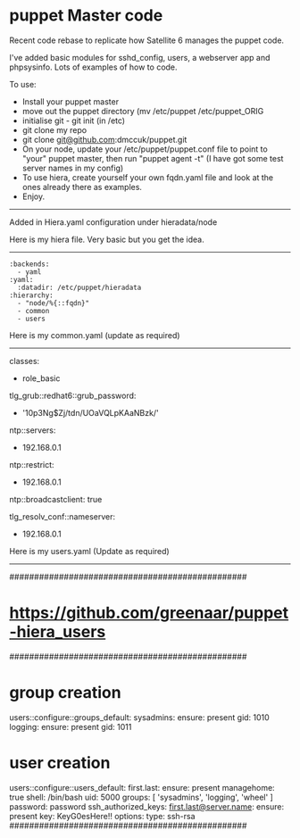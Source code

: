 # puppet Master code

Recent code rebase to replicate how Satellite 6 manages the puppet code.

I've added basic modules for sshd_config, users, a webserver app and phpsysinfo. Lots of examples of how to code.

To use:

   * Install your puppet master
   * move out the puppet directory (mv /etc/puppet /etc/puppet_ORIG
   * initialise git - git init (in /etc)
   * git clone my repo
   * git clone git@github.com:dmccuk/puppet.git
   * On your node, update your /etc/puppet/puppet.conf file to point to "your" puppet master, then run "puppet agent -t" (I have got some test server names in my config)
   * To use hiera, create yourself your own fqdn.yaml file and look at the ones already there as examples.
   * Enjoy.

---

Added in Hiera.yaml configuration under hieradata/node

Here is my hiera file. Very basic but you get the idea.

---
	:backends:
	  - yaml
	:yaml:
	  :datadir: /etc/puppet/hieradata
	:hierarchy:
	  - "node/%{::fqdn}"
	  - common
	  - users

Here is my common.yaml (update as required)

---
classes:
 - role_basic

tlg_grub::redhat6::grub_password:
 - '$1$0p3Ng$Zj/tdn/UOaVQLpKAaNBzk/'

ntp::servers:
 - 192.168.0.1

ntp::restrict:
 - 192.168.0.1

ntp::broadcastclient: true

tlg_resolv_conf::nameserver:
 - 192.168.0.1


Here is my users.yaml (Update as required)

---

################################################
# https://github.com/greenaar/puppet-hiera_users
################################################

# group creation
users::configure::groups_default:
  sysadmins:
    ensure: present
    gid: 1010
  logging:
    ensure: present
    gid: 1011

# user creation
users::configure::users_default:
  first.last:
    ensure: present
    managehome: true
    shell: /bin/bash
    uid: 5000
    groups: [ 'sysadmins', 'logging', 'wheel' ]
    password: password
    ssh_authorized_keys:
      first.last@server.name:
        ensure: present
        key: KeyG0esHere!!
        options:
        type: ssh-rsa
################################################


